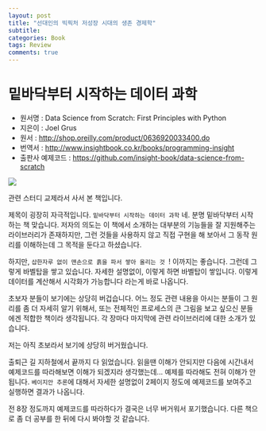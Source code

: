 ```yaml
---
layout: post
title: "선대인의 빅픽처 저성장 시대의 생존 경제학"
subtitle:  
categories: Book
tags: Review
comments: true
---
```


# 밑바닥부터 시작하는 데이터 과학

- 원서명 : Data Science from Scratch: First Principles with Python
- 지은이 : Joel Grus
- 원서 : <http://shop.oreilly.com/product/0636920033400.do>
- 번역서 : <http://www.insightbook.co.kr/books/programming-insight>
- 출판사 예제코드 : <https://github.com/insight-book/data-science-from-scratch>

![](https://github.com/DevStarSJ/Study/blob/master/Blog/Review/Books/image/DataScienceWithScratch.cover.png?raw=true)

관련 스터디 교제라서 사서 본 책입니다.

제목이 굉장히 자극적입니다. `밑바닥부터 시작하는 데이터 과학`
네. 분명 밑바닥부터 시작하는 책 맞습니다.
저자의 의도는 이 책에서 소개하는 대부분의 기능들을 잘 지원해주는 라이브러리가 존재하지만,
그런 것들을 사용하지 않고 직접 구현을 해 보아서 그 동작 원리를 이해하는데 그 목적을 둔다고 하셨습니다.

하지만, `삽한자루 없이 맨손으로 흙을 파서 쌓아 올리는 것 `! 이까지는 좋습니다.
그런데 그렇게 바벨탑을 쌓고 있습니다. 자세한 설명없이, 이렇게 하면 바벨탑이 쌓입니다.
이렇게 데이터를 계산해서 시각화가 가능합니다 라는게 바로 나옵니다.

초보자 분들이 보기에는 상당히 버겁습니다. 어느 정도 관련 내용을 아시는 분들이 그 원리를 좀 더 자세히 알기 위해서, 또는 전체적인 프로세스의 큰 그림을 보고 싶으신 분들에겐 적합한 책이라 생각됩니다.
각 장마다 마지막에 관련 라이브러리에 대한 소개가 있습니다.

저는 아직 초보라서 보기에 상당히 버거웠습니다.

출퇴근 길 지하철에서 끝까지 다 읽었습니다.
읽을땐 이해가 안되지만 다음에 시간내서 예제코드를 따라해보면 이해가 되겠지라 생각했는데...
예제를 따라해도 전혀 이해가 안됩니다.
`베이지안 추론`에 대해서 자세한 설명없이 2페이지 정도에 예제코드를 보여주고 실행하면 결과가 나옵니다.

전 8장 정도까지 예제코드를 따라하다가 결국은 너무 버거워서 포기했습니다.
다른 책으로 좀 더 공부를 한 뒤에 다시 봐야할 것 같습니다.
